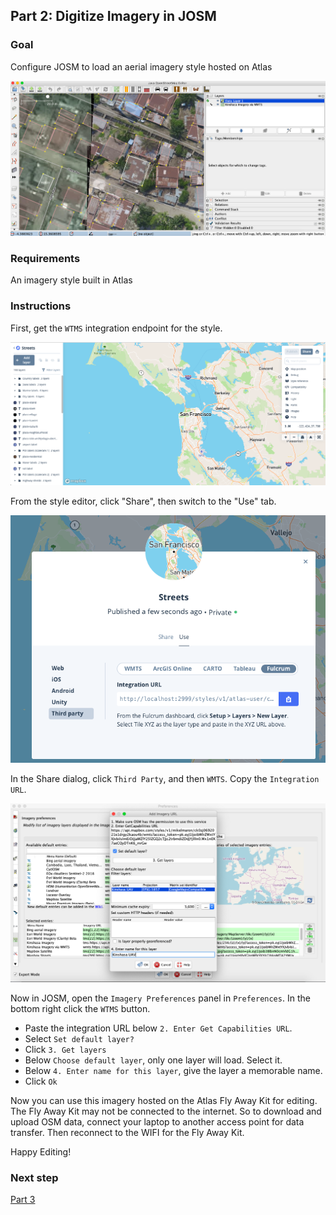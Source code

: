 ## Part 2: Digitize Imagery in JOSM

### Goal

Configure JOSM to load an aerial imagery style hosted on Atlas

![Atlas Hosted Imagery for Digitizing in JOSM](assets/images/josm-editing.png)

### Requirements

An imagery style built in Atlas

### Instructions

First, get the `WTMS` integration endpoint for the style.

![Atlas Style Share](assets/images/style-share.png)

From the style editor, click "Share", then switch to the "Use" tab.

![Atlas Integration URL](assets/images/share-integration-url.png)

In the Share dialog, click `Third Party`, and then `WMTS`. Copy the `Integration URL`.


<!-- Add walkthrough of getting a rastertile endpoint (api-gl endpoint) from a style in Atlas Studio ( -> Style URL template w/ z/x/y -> JOSM preferences)
When editing a style click "Share"
In share dialog, option to click Web/iOS/Android/Unity - click 3rd party
From 3rd party you receive different URL templates for ArcGIS/Carto/Tableau/Fulcrum - click Fulcrum & copy template Remove “@2x” -->

![JOSM config](assets/images/josm-config.png)

Now in JOSM, open the `Imagery Preferences` panel in `Preferences`. In the bottom right click the `WTMS` button. 
* Paste the integration URL below `2. Enter Get Capabilities URL`.
* Select `Set default layer?`
* Click `3. Get layers`
* Below `Choose default layer`, only one layer will load. Select it.
* Below `4. Enter name for this layer`, give the layer a memorable name.
* Click `Ok`

Now you can use this imagery hosted on the Atlas Fly Away Kit for editing. The Fly Away Kit may not be connected to the internet. So to download and upload OSM data, connect your laptop to another access point for data transfer. Then reconnect to the WIFI for the Fly Away Kit.

Happy Editing!

### Next step

[Part 3](./part-kepler.md)
